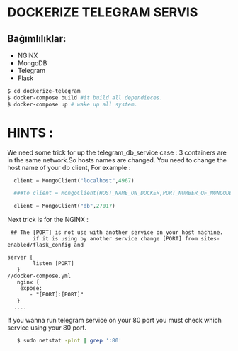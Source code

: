 # DOCKERIZE TELEGRAM SERVIS

## Bağımlılıklar:
* NGINX
* MongoDB
* Telegram
* Flask


``` sh
$ cd dockerize-telegram
$ docker-compose build #it build all dependieces.
$ docker-compose up # wake up all system.
``` 
# HINTS :

  We need some trick for up the telegram_db_service case : 
  3 containers are in the same network.So hosts names are changed.
  You need to change the host name of your db client,
  For example :
  ``` python
    client = MongoClient("localhost",4967)

    ###to client = MongoClient(HOST_NAME_ON_DOCKER,PORT_NUMBER_OF_MONGODB_ON_DOCKER)

    client = MongoClient("db",27017)

  ``` 
  Next trick is for the NGINX :
  
  ```
   ## The [PORT] is not use with another service on your host machine.
          if it is using by another service change [PORT] from sites-enabled/flask_config and 
  
  server {
          listen [PORT] 
     } 
  //docker-compose.yml
     nginx {
      expose:
         - "[PORT]:[PORT]"
     }
    ....
   ``` 
   If you wanna run telegram service on your 
   80 port you must check which service using your 80 port.
   ``` sh
      $ sudo netstat -plnt | grep ':80'
   ``` 
   
  
